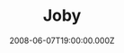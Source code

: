 ---
title: "Joby"
venue: "Eastney Cellars"
date: 2008-06-07T19:00:00.000Z
permalink: /almanac/events/2008-06-07-joby-joby/index.html
lat: 50.7852818
long: -1.0602803
---